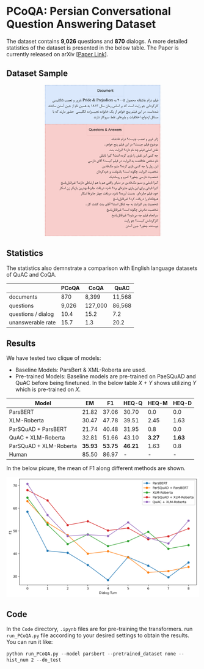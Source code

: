 # PCoQA: Persian Conversational Question Answering Dataset

The dataset contains **9,026** questions and **870** dialogs. A more detailed statistics of the dataset is presented in the below table. The Paper is currently released on arXiv [[Paper Link](https://arxiv.org/abs/2312.04362)]. 



## Dataset Sample
<p align="center">
<img src="./Images/pcoqa_sample_b.png" alt="Your Image" width="400" style="max-width:60%;" />
</p>



## Statistics
The statistics also demnstrate a comparison with English language datasets of QuAC and CoQA.
<div align="center">

|                  | PCoQA | CoQA   | QuAC   |
|------------------|-------|--------|--------|
| documents        | 870   | 8,399  | 11,568 |
| questions        | 9,026 | 127,000| 86,568 |
| questions / dialog| 10.4 | 15.2   | 7.2    |
| unanswerable rate| 15.7  | 1.3    | 20.2   |

</div>


## Results
We have tested two clique of models:
- Baseline Models: ParsBert & XML-Roberta are used.
- Pre-trained Models: Baseline models are pre-trained on PaeSQuAD and QuAC before being finetuned. In the below table *X + Y* shows utilizing *Y* which is pre-trained on *X*.

<div align="center">
  
| Model                  | EM    | F1    | HEQ-Q | HEQ-M | HEQ-D |
|------------------------|-------|-------|-------|-------|-------|
| ParsBERT               | 21.82 | 37.06 | 30.70 | 0.0   | 0.0   |
| XLM-Roberta            | 30.47 | 47.78 | 39.51 | 2.45  | 1.63  |
| ParSQuAD + ParsBERT    | 21.74 | 40.48 | 31.95 | 0.8   | 0.0   |
| QuAC + XLM-Roberta     | 32.81 | 51.66 | 43.10 | **3.27** | **1.63** |
| ParSQuAD + XLM-Roberta | **35.93** | **53.75** | **46.21** | 1.63  | 0.8   |
| Human                  | 85.50 | 86.97 | -     | -     | -     |

</div>

In the below picure, the mean of F1 along different methods are shown.

<p align="center">
<img src="./Images/saved.png" alt="F1 among different turns and models" width="700" style="max-width:100%;" />
</p>

## Code

In the `Code` directory, `.ipynb` files are for pre-training the transformers. run `run_PCoQA.py` file according to your desired settings to obtain the results. You can run it like:
```shell
python run_PCoQA.py --model parsbert --pretrained_dataset none --hist_num 2 --do_test
```
